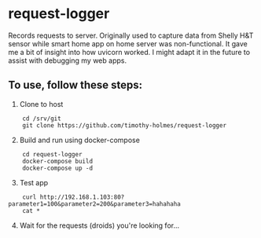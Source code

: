 # request-logger

Records requests to server. Originally used to capture data from Shelly H&T sensor while smart home app on home server was non-functional. It gave me a bit of insight into how uvicorn worked. I might adapt it in the future to assist with debugging my web apps.

## To use, follow these steps:
1. Clone to host
```
    cd /srv/git
    git clone https://github.com/timothy-holmes/request-logger
```

2. Build and run using docker-compose
```
    cd request-logger
    docker-compose build
    docker-compose up -d
```

3. Test app
```
    curl http://192.168.1.103:80?parameter1=100&parameter2=200&parameter3=hahahaha
    cat *
```

4. Wait for the requests (droids) you're looking for...
